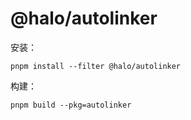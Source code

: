 # @halo/autolinker

安装：

```
pnpm install --filter @halo/autolinker
```
构建：

```
pnpm build --pkg=autolinker
```
